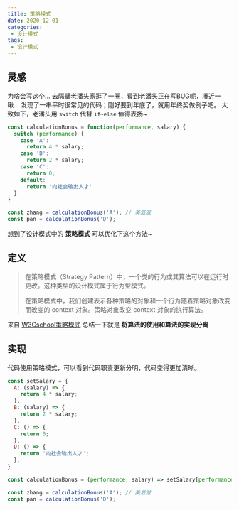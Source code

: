 ```yaml
---
title: 策略模式
date: 2020-12-01
categories:
 - 设计模式
tags:
 - 设计模式
---
```



## 灵感

为啥会写这个... 去隔壁老潘头家逛了一圈，看到老潘头正在写BUG呢，凑近一瞅...
发现了一串平时很常见的代码；刚好要到年底了，就用年终奖做例子吧。
大致如下，老潘头用 `switch` 代替 `if~else` 值得表扬~

```javascript
const calculationBonus = function(performance, salary) {
  switch (performance) {
    case 'A':
      return 4 * salary;
    case 'B':
      return 2 * salary;
    case 'C':
      return 0;
    default:
      return '向社会输出人才'
  }
}

const zhang = calculationBonus('A'); // 美滋滋
const pan = calculationBonus('D');
```

想到了设计模式中的 **策略模式** 可以优化下这个方法~


## 定义

> 在策略模式（Strategy Pattern）中，一个类的行为或其算法可以在运行时更改。这种类型的设计模式属于行为型模式。
>
> 在策略模式中，我们创建表示各种策略的对象和一个行为随着策略对象改变而改变的 context 对象。策略对象改变 context 对象的执行算法。

来自 [W3Cschool策略模式](https://www.w3cschool.cn/shejimoshi/strategy-pattern.html) 总结一下就是 **将算法的使用和算法的实现分离**


## 实现

代码使用策略模式，可以看到代码职责更新分明，代码变得更加清晰。

```js
const setSalary = {
  A: (salary) => {
    return 4 * salary;
  },
  B: (salary) => {
    return 2 * salary;
  },
  C: () => {
    return 0;
  },
  D: () => {
    return '向社会输出人才';
  },
}

const calculationBonus = (performance, salary) => setSalary[performance](salary);

const zhang = calculationBonus('A'); // 美滋滋
const pan = calculationBonus('D');
```
